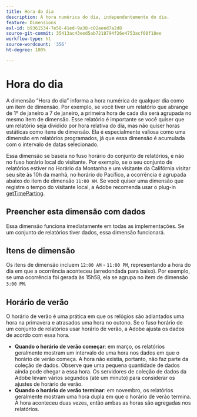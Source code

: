 ```yaml
---
title: Hora do dia
description: A hora numérica do dia, independentemente do dia.
feature: Dimensions
exl-id: b9361534-7e58-41ed-9a38-c02aeed7a2d8
source-git-commit: 35413ac43eed5ab7218794f26e4753acf08f18ee
workflow-type: ht
source-wordcount: '356'
ht-degree: 100%

---
```


# Hora do dia

A dimensão “Hora do dia” informa a hora numérica de qualquer dia como um item de dimensão. Por exemplo, se você tiver um relatório que abrange de 1º de janeiro a 7 de janeiro, a primeira hora de cada dia será agrupada no mesmo item de dimensão. Esse relatório é importante se você quiser que um relatório seja dividido por hora relativa do dia, mas não quiser horas estáticas como itens de dimensão. Ela é especialmente valiosa como uma dimensão em relatórios programados, já que essa dimensão é acumulada com o intervalo de datas selecionado.

Essa dimensão se baseia no fuso horário do conjunto de relatórios, e não no fuso horário local do visitante. Por exemplo, se o seu conjunto de relatórios estiver no Horário da Montanha e um visitante da Califórnia visitar seu site às 10h da manhã, no horário do Pacífico, a ocorrência é agrupada abaixo do item de dimensão `11:00 AM`. Se você quiser uma dimensão que registre o tempo do visitante local, a Adobe recomenda usar o plug-in [getTimeParting](/help/implement/vars/plugins/gettimeparting.md).

## Preencher esta dimensão com dados

Essa dimensão funciona imediatamente em todas as implementações. Se um conjunto de relatórios tiver dados, essa dimensão funcionará.

## Itens de dimensão

Os itens de dimensão incluem `12:00 AM` - `11:00 PM`, representando a hora do dia em que a ocorrência aconteceu (arredondada para baixo). Por exemplo, se uma ocorrência foi gerada às 15h58, ela se agrupa no item de dimensão `3:00 PM`.

## Horário de verão

O horário de verão é uma prática em que os relógios são adiantados uma hora na primavera e atrasados uma hora no outono. Se o fuso horário de um conjunto de relatórios usar horário de verão, a Adobe ajusta os dados de acordo com essa hora.

* **Quando o horário de verão começar**: em março, os relatórios geralmente mostram um intervalo de uma hora nos dados em que o horário de verão começa. A hora não existia, portanto, não faz parte da coleção de dados. Observe que uma pequena quantidade de dados ainda pode chegar a essa hora. Os servidores de coleção de dados da Adobe levam vários segundos (até um minuto) para considerar os ajustes de horário de verão.
* **Quando o horário de verão terminar**: em novembro, os relatórios geralmente mostram uma hora dupla em que o horário de verão termina. A hora aconteceu duas vezes, então ambas as horas são agregadas nos relatórios.
